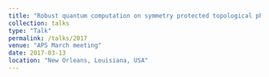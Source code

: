 ```yaml
---
title: "Robust quantum computation on symmetry protected topological phases"
collection: talks
type: "Talk"
permalink: /talks/2017
venue: "APS March meeting"
date: 2017-03-13
location: "New Orleans, Louisiana, USA"
---
```


